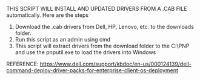 THIS SCRIPT WILL INSTALL AND UPDATED DRIVERS FROM A .CAB FILE automatically. 
Here are the steps

1. Download the .cab drivers from Dell, HP, Lenovo, etc. to the downloads folder. 
2. Run this script as an admin using cmd
3. This script will extract drivers from the download folder to the C:\PNP and use the pnputil.exe to load the drivers into Windows

REFERENCE: https://www.dell.com/support/kbdoc/en-us/000124139/dell-command-deploy-driver-packs-for-enterprise-client-os-deployment
